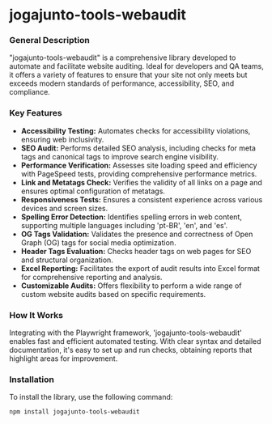 # jogajunto-tools-webaudit

### General Description

"jogajunto-tools-webaudit" is a comprehensive library developed to automate and facilitate website auditing. Ideal for developers and QA teams, it offers a variety of features to ensure that your site not only meets but exceeds modern standards of performance, accessibility, SEO, and compliance.

### Key Features

- **Accessibility Testing:** Automates checks for accessibility violations, ensuring web inclusivity.
- **SEO Audit:** Performs detailed SEO analysis, including checks for meta tags and canonical tags to improve search engine visibility.
- **Performance Verification:** Assesses site loading speed and efficiency with PageSpeed tests, providing comprehensive performance metrics.
- **Link and Metatags Check:** Verifies the validity of all links on a page and ensures optimal configuration of metatags.
- **Responsiveness Tests:** Ensures a consistent experience across various devices and screen sizes.
- **Spelling Error Detection:** Identifies spelling errors in web content, supporting multiple languages including 'pt-BR', 'en', and 'es'.
- **OG Tags Validation:** Validates the presence and correctness of Open Graph (OG) tags for social media optimization.
- **Header Tags Evaluation:** Checks header tags on web pages for SEO and structural organization.
- **Excel Reporting:** Facilitates the export of audit results into Excel format for comprehensive reporting and analysis.
- **Customizable Audits:** Offers flexibility to perform a wide range of custom website audits based on specific requirements.

### How It Works

Integrating with the Playwright framework, 'jogajunto-tools-webaudit' enables fast and efficient automated testing. With clear syntax and detailed documentation, it's easy to set up and run checks, obtaining reports that highlight areas for improvement.

### Installation

To install the library, use the following command:

```bash
npm install jogajunto-tools-webaudit
```
